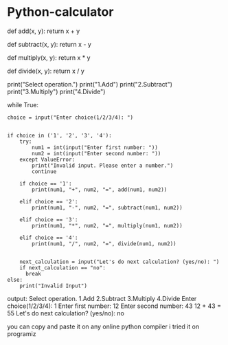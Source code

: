 # Python-calculator
def add(x, y):
    return x + y


def subtract(x, y):
    return x - y

def multiply(x, y):
    return x * y


def divide(x, y):
    return x / y


print("Select operation.")
print("1.Add")
print("2.Subtract")
print("3.Multiply")
print("4.Divide")

while True:
    
    choice = input("Enter choice(1/2/3/4): ")

   
    if choice in ('1', '2', '3', '4'):
        try:
            num1 = int(input("Enter first number: "))
            num2 = int(input("Enter second number: "))
        except ValueError:
            print("Invalid input. Please enter a number.")
            continue

        if choice == '1':
            print(num1, "+", num2, "=", add(num1, num2))

        elif choice == '2':
            print(num1, "-", num2, "=", subtract(num1, num2))

        elif choice == '3':
            print(num1, "*", num2, "=", multiply(num1, num2))

        elif choice == '4':
            print(num1, "/", num2, "=", divide(num1, num2))
        

        next_calculation = input("Let's do next calculation? (yes/no): ")
        if next_calculation == "no":
          break
    else:
        print("Invalid Input")

output:
Select operation.
1.Add
2.Subtract
3.Multiply
4.Divide
Enter choice(1/2/3/4): 1
Enter first number: 12
Enter second number: 43
12 + 43 = 55
Let's do next calculation? (yes/no): no


you can copy and paste it on any online python compiler i tried it on programiz

